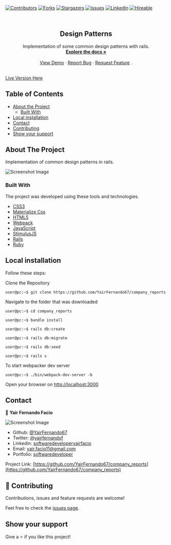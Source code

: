 [![Contributors][contributors-shield]][contributors-url]
[![Forks][forks-shield]][forks-url]
[![Stargazers][stars-shield]][stars-url]
[![Issues][issues-shield]][issues-url]
[![LinkedIn][linkedin-shield2]][linkedin-url2]
[![Hireable][hireable]][hireable-url]

<!-- PROJECT LOGO -->
<br />
<p align="center">
  <h2 align="center"> Design Patterns</h2>

  <p align="center">
    Implementation of some common design patterns with rails.
    <br />
    <a href="https://github.com/YairFernando67/company_reports"><strong>Explore the docs »</strong></a>
    <br />
    <br />
    <a href="https://github.com/YairFernando67/company_reports">View Demo</a>
    ·
    <a href="https://github.com/YairFernando67/company_reports/issues">Report Bug</a>
    ·
    <a href="https://github.com/YairFernando67/company_reports/issues">Request Feature</a>
    .
  </p>
</p>
<br/>
<a target="_blank" href="https://designpatternsyfff.herokuapp.com/">Live Version Here</a>



<!-- TABLE OF CONTENTS -->
## Table of Contents

* [About the Project](#about-the-project)
  * [Built With](#built-with)
* [Local installation](#Local-installation)
* [Contact](#contact)
* [Contributing](#Contributing)
* [Show your support](#Show-your-support)



<!-- ABOUT THE PROJECT -->
## About The Project

Implementation of common design patterns in rails.

![Screenshot Image](app/assets/images/companyReports.gif)

### Built With
The project was developed using these tools and technologies.
* [CSS3](https://developer.mozilla.org/en-US/docs/Web/CSS)
* [Materialize Css](https://materializecss.com/)
* [HTML5](https://www.w3schools.com/html/)
* [Webpack](https://webpack.js.org/)
* [JavaScript](https://developer.mozilla.org/es/docs/Web/JavaScript)
* [StimulusJS](https://stimulus.hotwired.dev/handbook/installing)
* [Rails](https://guides.rubyonrails.org/v5.2.4/index.html)
* [Ruby](https://www.ruby-lang.org/en/)


## Local installation


<p>Follow these steps:</p>

Clone the Repository

```Shell
user@pc:~$ git clone https://github.com/YairFernando67/company_reports
```

Navigate to the folder that was downloaded

```Shell
user@pc:~$ cd company_reports
```

```
user@pc:~$ bundle install
```

```
user@pc:~$ rails db:create
```

```
user@pc:~$ rails db:migrate
```

```
user@pc:~$ rails db:seed
```

```
user@pc:~$ rails s
```


To start webpacker dev server
```
user@pc:~$ ./bin/webpack-dev-server -b
```

Open your browser on [http://localhost:3000](http://localhost:3000)

<!-- CONTACT -->
## Contact

👤 **Yair Fernando Facio**

![Screenshot Image](https://i.imgur.com/oFq3FgI.png)

- Github: [@YairFernando67](https://github.com/YairFernando67)
- Twitter: [@yairfernandof](https://twitter.com/yairfernandof)
- Linkedin: [softwaredeveloperyairfacio](https://www.linkedin.com/in/softwaredeveloperyairfacio/)
- Email: [yair.facio11@gmail.com](https://mail.google.com/mail/?view=cm&fs=1&tf=1&to=yair.facio11@gmail.com)
- Portfolio: [softwaredeveloper](https://yairfernando.herokuapp.com/)

<p align="center">

Project Link: [https://github.com/YairFernando67/company_reports](https://github.com/YairFernando67/company_reports)

</p>

## 🤝 Contributing

Contributions, issues and feature requests are welcome!

Feel free to check the [issues page](https://github.com/YairFernando67/company_reports/issues).

## Show your support

Give a ⭐️ if you like this project!

<!-- MARKDOWN LINKS & IMAGES -->

[contributors-shield]: https://img.shields.io/github/contributors/YairFernando67/company_reports.svg?style=flat-square
[contributors-url]: https://github.com/YairFernando67/company_reports/graphs/contributors
[forks-shield]: https://img.shields.io/github/forks/YairFernando67/company_reports.svg?style=flat-square
[forks-url]: https://github.com/YairFernando67/company_reports/network/members
[stars-shield]: https://img.shields.io/github/stars/YairFernando67/company_reports.svg?style=flat-square
[stars-url]: https://github.com/YairFernando67/company_reports/stargazers
[issues-shield]: https://img.shields.io/github/issues/YairFernando67/company_reports.svg?style=flat-square
[issues-url]: https://github.com/YairFernando67/company_reports/issues
[license-shield]: https://img.shields.io/github/license/YairFernando67/company_reports.svg?style=flat-square
[license-url]: https://github.com/YairFernando67/company_reports/blob/master/LICENSE.txt
[linkedin-shield2]: https://img.shields.io/badge/-LinkedIn-black.svg?style=flat-square&logo=linkedin&colorB=555
[linkedin-url2]: https://www.linkedin.com/in/softwaredeveloperyairfacio/
[hireable]: https://cdn.rawgit.com/hiendv/hireable/master/styles/flat/yes.svg
[hireable-url]: https://www.linkedin.com/in/softwaredeveloperyairfacio/





